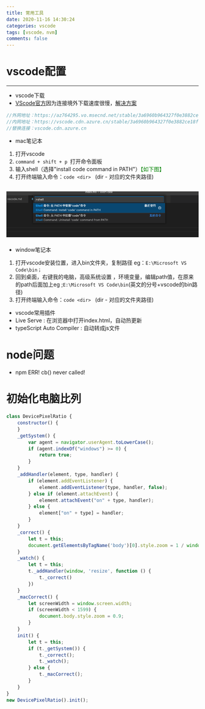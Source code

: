 ```yaml
---
title: 常用工具
date: 2020-11-16 14:30:24
categories: vscode
tags: [vscode，nvm]
comments: false
---
```



# vscode配置
---
- vscode下载
- [VScode官方](https://code.visualstudio.com/)因为连接境外下载速度很慢，[解决方案](https://blog.csdn.net/m0_55548148/article/details/115587339)
```javascript
//外网地址：https://az764295.vo.msecnd.net/stable/3a6960b964327f0e3882ce18fcebd07ed191b316/VSCode-darwin-universal.zip
//内网地址：https://vscode.cdn.azure.cn/stable/3a6960b964327f0e3882ce18fcebd07ed191b316/VSCode-darwin-universal.zip
//替换连接：vscode.cdn.azure.cn
```

- mac笔记本
1. 打开vscode
2. `command + shift + p `打开命令面板
3. 输入shell（选择"install code command in PATH"）<font color="green">【如下图】</font>
4. 打开终端输入命令：`code <dir> ` (dir - 对应的文件夹路径)

<!-- more -->

![](/images/vscode.png)
------

- window笔记本
1. 打开vscode安装位置，进入bin文件夹，复制路径 eg：`E:\Microsoft VS Code\bin；`
2. 回到桌面，右键我的电脑，高级系统设置 ，环境变量，编辑path值，在原来的path后面加上eg ;`E:\Microsoft VS Code\bin`(英文的分号+vscode的bin路径)
3. 打开终端输入命令：`code <dir> ` (dir - 对应的文件夹路径)


- vscode常用插件
- Live Serve : 在浏览器中打开index.html，自动热更新
- typeScript Auto Compiler : 自动转成js文件



# node问题

- npm ERR! cb() never called!


# 初始化电脑比列

```js
class DevicePixelRatio {
	constructor() {
	}
	_getSystem() {
		var agent = navigator.userAgent.toLowerCase();
		if (agent.indexOf("windows") >= 0) {
			return true;
		}
	}
	_addHandler(element, type, handler) {
		if (element.addEventListener) {
			element.addEventListener(type, handler, false);
		} else if (element.attachEvent) {
			element.attachEvent("on" + type, handler);
		} else {
			element["on" + type] = handler;
		}
	}
	_correct() {
		let t = this;
		document.getElementsByTagName('body')[0].style.zoom = 1 / window.devicePixelRatio;
	}
	_watch() {
		let t = this;
		t._addHandler(window, 'resize', function () {
			t._correct()
		})
	}
	_macCorrect() {
		let screenWidth = window.screen.width;
		if (screenWidth < 1599) {
			document.body.style.zoom = 0.9;
		}
	}
	init() {
		let t = this;
		if (t._getSystem()) {
			t._correct();
			t._watch();
		} else {
			t._macCorrect();
		}
	}
}
new DevicePixelRatio().init();
```